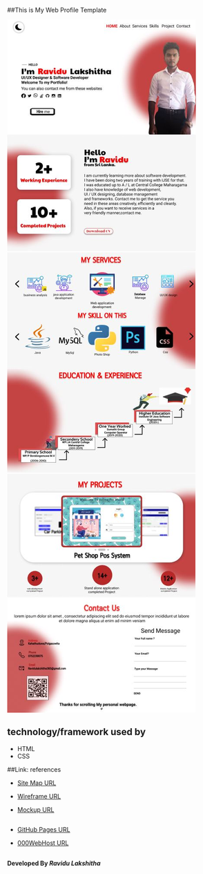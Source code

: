 ##This is My Web Profile Template
 

![Capture 01](assets/images/Capture%2001.JPG)
![Capture 02](assets/images/Capture02.JPG)
![Capture 03](assets/images/Capture03.JPG)

## technology/framework used by
* HTML
* CSS

##Link: references

* [Site Map URL](https://www.gloomaps.com/3KnrXZYb3C)

* [Wireframe URL](https://wireframe.cc/taIhr0)

* [Mockup URL](https://www.figma.com/file/5rrcIOB3EmX4HqV0qX3ceW/MyWebSite?node-id=0%3A1)

 ##
* [GitHub Pages URL](https://shenu01.github.io/MyProfile/)

* [000WebHost URL](https://shenu01.000webhostapp.com/)
##
#### Developed By _Ravidu Lakshitha_
